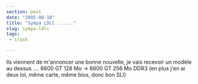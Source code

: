 ```yaml
---
section: post
date: "2005-08-18"
title: "Sympa LDLC ......"
slug: sympa-ldlc
tags:
 - crash

---
```


Ils viennent de m'annoncer une bonne nouvelle, je vais recevoir un modèle au dessus .... 6600 GT 128 Mo -> 6600 GT 256 Mo DDR3 (en plus j'en ai deux lol, même carte, même bios, donc bon SLI)
